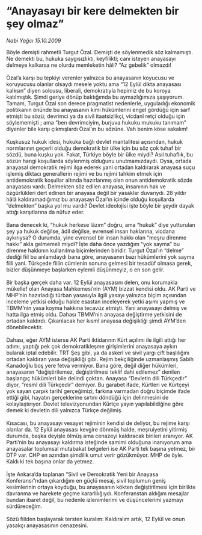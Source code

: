 # “Anayasayı bir kere delmekten bir şey olmaz”

*Nabi Yağcı 15.10.2009*

<div class="taraf_structure_2col_1zq">
<div class="margen_n">



 <p>Böyle demişti rahmetli Turgut Özal. Demişti de söylenmedik söz kalmamıştı. Ne demekti bu, hukuka saygısızlıktı, keyfilikti; canı isteyen anayasayı delmeye kalkarsa ne olurdu memleketin hâli? “Az gebelik” olmazdı! <br/><br/>Özal’a karşı bu tepkiyi verenler yalnızca bu anayasanın koyucusu ve koruyucusu olanlar olsaydı mesele yoktu ama “12 Eylül dikta anayasası kalksın” diyen solcusu, liberali, demokratıyla hepimiz de bu koroya katılmıştık. Şimdi geriye dönüp baktığımda bu aymazlığımıza şaşıyorum. Tamam, Turgut Özal son derece pragmatist nedenlerle, uyguladığı ekonomik politikanın önünde bu anayasanın kimi hükümlerini engel gördüğü için sarf etmişti bu sözü; devrimci ya da sivil itaatsizlikçi, vicdanî retçi olduğu için söylememişti ; ama “ben devrimciyim, burjuva hukuku mukuku tanımam” diyenler bile karşı çıkmışlardı Özal’ın bu sözüne. Vah benim köse sakalım! <br/><br/>Kuşkusuz hukuk idesi, hukuka bağlı devlet mantalitesi açısından, hukuk normlarının geçerli olduğu demokratik bir ülke için bu söz çok tuhaf bir sözdü, buna kuşku yok. Fakat, Türkiye böyle bir ülke miydi? Asıl tuhaflık, bu sözün hangi koşullarda söylenmiş olduğunu unutmamızdaydı. Oysa, ortada anayasal demokratik rejimi ilga ederek yani ortadan kaldırarak anayasa suçu işlemiş diktacı generallerin rejimi ve bu rejimi tahkim etmek için antidemokratik koşullar altında hazırlanmış olan onun antidemokratik sözde anayasası vardı. Delmekten söz edilen anayasa, insanının hak ve özgürlükleri dert edinen bir anayasa değil bir yasaklar duvarıydı. 28 yıldır hâlâ kaldıramadığımız bu anayasayı Özal’ın içinde olduğu koşullarda “delmekten” başka yol mu vardı? Devlet ideolojisi işte böyle bir şeydir dayak attığı karşıtlarına da nüfuz eder. <br/><br/>Bana denecek ki, “hukuk herkese lâzım” doğru, ama “hukuk” diye yutturulan şey ya hukuk değilse, âdil değilse, evrensel insan haklarına, vicdana aykırıysa? O durumda, yine evrensel bir insan hakkı olan “meşru direnme hakkı” akla gelmemeli miydi? İşte daha önce yazdığım “yok sayma” bu direnme hakkının kullanılma biçimlerinden biridir. Turgut Özal’ın “delme” dediği fiil bu anlamdaydı bana göre, anayasanın bazı hükümlerini yok sayma fiili yani. Türkçede fiilin cümlenin sonuna gelmesi bir tesadüf olmasa gerek, bizler düşünmeye başlarken eylemli düşünmeyiz, o en son gelir. <br/><br/>Bir başka gerçek daha var. 12 Eylül anayasasını delen, onu korumakla mükellef olan Anayasa Mahkemesi’nin (AYM) bizzat kendisi oldu. AK Parti ve MHP’nin hazırladığı türban yasasıyla ilgili yasayı yalnızca biçim açısından inceleme yetkisi olduğu halde esastan inceleyerek yetki aşımı yapmış ve TBMM’nin yasa koyma hakkına tecavüz etmişti. Yani anayasayı delmiş ve hatta ilga etmiş oldu. Dahası TBMM’nin anayasa değiştirme yetkisini de ortadan kaldırdı. Çıkarılacak her kısmî anayasa değişikliği şimdi AYM’den dönebilecektir. <br/><br/>Dahası, eğer AYM isterse AK Parti iktidarının Kürt açılımı ile ilgili attığı her adımı, yaptığı pek çok demokratikleşme girişimlerini anayasaya aykırı bularak iptal edebilir. TRT Şeş gibi, ya da askerî ve sivil yargı çift başlılığını ortadan kaldıran yasa değişikliği gibi. Rejim bekçiliğinde uzmanlaşmış Sabih Kanadoğlu boş yere fetva vermiyor. Bana göre, değil diğer hükümleri, anayasanın “değiştirilemez, değiştirilmesi teklif dahi edilemez” denilen başlangıç hükümleri bile delindi çoktan. Anayasa “Devletin dili Türkçedir” diyor, “resmî dili Türkçedir” demiyor. Bu garabet ifade, Kürtleri ve Kürtçeyi yok sayan çarpık tarihî gerçeğimizi, farkına varmadan doğru biçimde ifade ettiği gibi, hayatın gerçeklerine sırtını döndüğü için delinmesini de kolaylaştırıyor. Devlet televizyonundan Kürtçe yayın yapılabildiğine göre demek ki devletin dili yalnızca Türkçe değilmiş. <br/><br/>Kısacası, bu anayasayı vesayet rejiminin kendisi de deliyor, bu rejime karşı olanlar da. 12 Eylül anayasası kevgire dönmüş halde, meşruiyetini yitirmiş durumda, başka deyişle ölmüş ama cenazeyi kaldıracak birileri aranıyor. AK Parti’nin bu anayasayı kaldırma isteğinde samimi olduğuna inanıyorum ama anayasalar toplumsal mutabakat belgeleri ise AK Parti tek başına yetmez, bir DTP var. CHP en azından şimdilik umut verir gözükmüyor. MHP de öyle. Kaldı ki tek başına onlar da yetmez. <br/><br/>İşte Ankara’da toplanan “Sivil ve Demokratik Yeni bir Anayasa Konferansı”ndan çıkardığım en güçlü mesaj, sivil toplumun geniş kesimlerinin ortaya koyduğu, bu anayasanın kökten değiştirilmesi için birlikte davranma ve harekete geçme kararlılığıydı. Konferanstan aldığım mesajlar bundan ibaret değil, bu nedenle izlenimlerimi ve düşüncelerimi yazmayı sürdüreceğim. <br/><br/>Sözü fiilden başlayarak tersten kuralım: Kaldıralım artık, 12 Eylül ve onun yasakçı anayasasının cenazesini.</p>
<br/>
<br/>
<br/>



<br/>


<div id="taraf_not">
</div>

</div>


</div>
